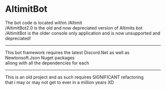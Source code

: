 # AltimitBot
The bot code is located within /Altimit<br>
/AltimitBot2.0 is the old and now depreciated version of Altimits bot
/AltimitBot is the older console only application and is now unsupported and depreciated!<br>
___
This bot framework requires the latest Discord.Net as well as Newtonsoft.Json Nuget packages<br>
allong with all the dependencies for each
___
This is an old project and as such requires SIGNIFICANT refactoring<br>
that i may or may not get to ever in a million years XD

